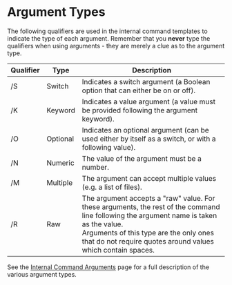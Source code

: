 # Argument Types

The following qualifiers are used in the internal command templates to indicate the type of each argument. Remember that you **never** type the qualifiers when using arguments - they are merely a clue as to the argument type.

| Qualifier | Type | Description |
| --- | --- | --- |
| /S | Switch | Indicates a switch argument (a Boolean option that can either be on or off). |
| /K | Keyword | Indicates a value argument (a value must be provided following the argument keyword). |
| /O | Optional | Indicates an optional argument (can be used either by itself as a switch, or with a following value). |
| /N | Numeric | The value of the argument must be a number. |
| /M | Multiple | The argument can accept multiple values (e.g. a list of files). |
| /R | Raw | The argument accepts a "raw" value. For these arguments, the rest of the command line following the argument name is taken as the value.  <br />Arguments of this type are the only ones that do not require quotes around values which contain spaces. |

See the [Internal Command Arguments](/Manual/customize/creating_your_own_buttons/internal_command_arguments.md) page for a full description of the various argument types.
